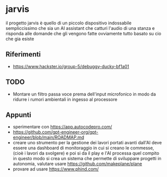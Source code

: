# jarvis


il progetto jarvis è quello di un piccolo dispositivo indossabile sempliccissimo che sia un AI assistant che catturi l'audio di una stanza e risponda alle domande che gli vengono fatte
ovviamente tutto basato su cio che gia esiste



## Riferimenti 

- https://www.hackster.io/group-5/debuggy-ducky-bf1a01

## TODO

- Montare un filtro passa voce prema dell'input microfonico in modo da ridurre i rumori ambientali in ingesso al processore


## Appunti

- sperimentare con https://app.autocodepro.com/
- https://github.com/gpt-engineer-org/gpt-engineer/blob/main/ROADMAP.md
- creare uno strumento per la gestione dei lavori portati avanti dall'AI deve essere una dashboard di monitoraggio in cui si creano le commesse, (cioè i lavori da svolgere) e poi si da il play e l'AI processa quel compito
in questo modo si crea un sistema che permette di sviluppare progetti in autonomia, valutare usare https://github.com/makeplane/plane
- provare ad usare https://www.phind.com/
  
